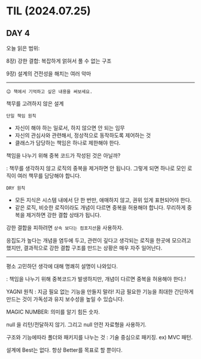 # TIL (2024.07.25)

## DAY 4

오늘 읽은 범위:

8장) 강한 결합: 복잡하게 얽혀서 풀 수 없는 구조

9장) 설계의 건전성을 해치는 여러 악마

---

```text
😉 책에서 기억하고 싶은 내용을 써보세요.
```

책무를 고려하지 않은 설계

`단일 책임 원칙`

- 자신이 해야 하는 일로서, 하지 않으면 안 되는 임무
- 자신의 관심사와 관련해서, 정상적으로 동작하도록 제어하는 것
- 클래스가 담당하는 책임은 하나로 제한해야 한다.

책임을 나누기 위해 중복 코드가 작성된 것은 아닐까?

: 책무를 생각하지 않고 로직의 중복을 제거하면 안 됩니다. 그렇게 되면 하나로 모인 로직이 여러 책무를 담당해야 합니다.

`DRY 원칙`

- 모든 지식은 시스템 내에서 단 한 번만, 애매하지 않고, 권위 있게 표현되어야 한다.
- 같은 로직, 비슷한 로직이라도 개념이 다르면 중복을 허용해야 합니다. 무리하게 중복을 제거하면 강한 결합 상태가 됩니다.

강한 결합을 피하려면 `상속 보다는 컴포지션`을 사용하자.

응집도가 높다는 개념을 염두에 두고, 관련이 깊다고 생각되는 로직을 한곳에 모으려고 했지만,
결과적으로 강한 결합 구조를 만드는 상황은 매우 자주 일어난다.

---

평소 고민하던 생각에 대해 명쾌히 설명이 나와있다.

: 책임을 나누기 위해 중복코드가 발생하지만, 개념이 다르면 중복을 허용해야 한다.!

YAGNI 원칙 : 지금 필요 없는 기능을 만들지 말라! 지금 필요한 기능을 최대한 간단하게 만드는 것이
가독성과 유지 보수성을 높일 수 있습니다.

MAGIC NUMBER: 의미를 알기 힘든 숫자.

null 을 리턴/전달하지 않기. 그리고 null 안전 자료형을 사용하기.

구조와 기능에따라 폴더와 패키지를 나누는 것 : 기술 중심으로 패키징.
ex) MVC 패턴.

설계에 Best는 없다. 항상 Better를 목표로 할 뿐이다.
